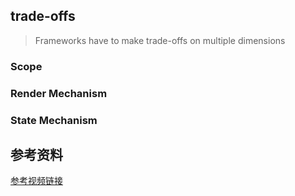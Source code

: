 ## trade-offs

> Frameworks have to make trade-offs on multiple dimensions

### Scope

### Render Mechanism

### State Mechanism

###

## 参考资料

[参考视频链接](https://www.bilibili.com/video/BV134411c7Sk?from=search&seid=17404881291635824595)
